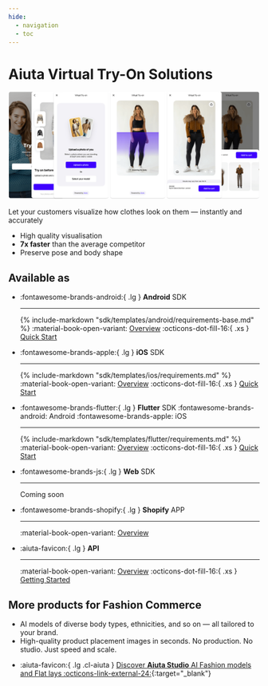 ```yaml
---
hide:
  - navigation
  - toc
---
```


# Aiuta Virtual Try-On Solutions

![About Virtual Try-On](/media/about.png)

Let your customers visualize how clothes look on them — instantly and accurately

- High quality visualisation
- __7x faster__ than the average competitor
- Preserve pose and body shape

## Available as

<div class="grid cards" markdown>

-   :fontawesome-brands-android:{ .lg } __Android__ <span class="md-platfroms">SDK</span>

    ---

    {% include-markdown "sdk/templates/android/requirements-base.md" %}
    :material-book-open-variant: 
    <span class="md-cards-links">
    [Overview](/sdk/) :octicons-dot-fill-16:{ .xs } [Quick Start](/sdk/android/)
    </span>

-   :fontawesome-brands-apple:{ .lg } __iOS__ <span class="md-platfroms">SDK</span>

    ---

    {% include-markdown "sdk/templates/ios/requirements.md" %}
    :material-book-open-variant:
    <span class="md-cards-links">
    [Overview](/sdk/) :octicons-dot-fill-16:{ .xs } [Quick Start](/sdk/ios/)
    </span>

-   :fontawesome-brands-flutter:{ .lg } __Flutter__ <span class="md-platfroms">SDK :fontawesome-brands-android: Android :fontawesome-brands-apple: iOS</span>

    ---

    {% include-markdown "sdk/templates/flutter/requirements.md" %}
    :material-book-open-variant:
    <span class="md-cards-links">
    [Overview](/sdk/) :octicons-dot-fill-16:{ .xs } [Quick Start](/sdk/flutter/)
    </span>

-   :fontawesome-brands-js:{ .lg } __Web__ <span class="md-platfroms">SDK</span>

    ---

    Coming soon

-   :fontawesome-brands-shopify:{ .lg } __Shopify__ <span class="md-platfroms">APP</span>

    ---

    :material-book-open-variant:
    <span class="md-cards-links">
    [Overview](/shopify/)
    </span>

-   :aiuta-favicon:{ .lg } __API__

    ---

    :material-book-open-variant:
    <span class="md-cards-links">
    [Overview](/api/) :octicons-dot-fill-16:{ .xs } [Getting Started](/api/getting-started/)
    </span>

</div>

## More products for Fashion Commerce

- AI models of diverse body types, ethnicities, and so on — all tailored to your brand.
- High-quality product placement images in seconds. No production. No studio. Just speed and scale.

<div class="grid cards" markdown>

- :aiuta-favicon:{ .lg .cl-aiuta } [Discover __Aiuta Studio__ AI Fashion models and Flat lays :octicons-link-external-24:](https://aiuta.com){:target="_blank"}

</div>
